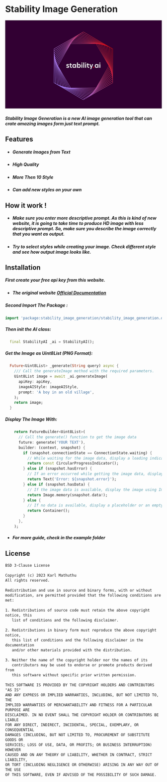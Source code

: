 # Stability Image Generation
![alt text](images/stability_logo.jpg)

##### Stability Image Generation is a new AI image generation tool that can crate amazing images form just text prompt.

## Features
- ##### Generate Images from Text
- ##### High Quality
- ##### More Then 10 Style
- ##### Can add new styles on your own

## How it work !

- ##### Make sure you enter more descriptive prompt. As this is kind of new website, it is going to take time to produce HD image with less descriptive prompt. So, make sure you describe the image correctly that you want as output.
- ##### Try to select styles while creating your image. Check different style and see how output image looks like.

## Installation

##### First create your free api key from this website.

- ##### The original website [Official Documentation](https://api.stability.ai/docs#tag/v1generation/operation/textToImage)

##### Second Import The Package :
```dart
import 'package:stability_image_generation/stability_image_generation.dart';
```
##### Then init the AI class:
```dart
  final StabilityAI _ai = StabilityAI();
```
##### Get the Image as Uint8List (PNG Format):
```dart
  Future<Uint8List> _generate(String query) async {
    /// Call the generateImage method with the required parameters.
    Uint8List image = await _ai.generateImage(
      apiKey: apiKey,
      imageAIStyle: imageAIStyle,
      prompt: 'A boy in an old village',
    );
    return image;
  }

  ```
##### Display The Image With:
```dart
    return FutureBuilder<Uint8List>(
      // Call the generate() function to get the image data
      future: generate('YOUR TEXT'), 
      builder: (context, snapshot) {
        if (snapshot.connectionState == ConnectionState.waiting) {
          // While waiting for the image data, display a loading indicator
          return const CircularProgressIndicator();
        } else if (snapshot.hasError) {
          // If an error occurred while getting the image data, display an error
          return Text('Error: ${snapshot.error}');
        } else if (snapshot.hasData) {
          // If the image data is available, display the image using Image.memory()
          return Image.memory(snapshot.data!);
        } else {
          // If no data is available, display a placeholder or an empty container
          return Container();
        }
      },
    );
```
- ##### For more guide, check in the example folder
## License
```license
BSD 3-Clause License

Copyright (c) 2023 Karl Mathuthu
All rights reserved.

Redistribution and use in source and binary forms, with or without
modification, are permitted provided that the following conditions are met:

1. Redistributions of source code must retain the above copyright notice, this
   list of conditions and the following disclaimer.

2. Redistributions in binary form must reproduce the above copyright notice,
   this list of conditions and the following disclaimer in the documentation
   and/or other materials provided with the distribution.

3. Neither the name of the copyright holder nor the names of its
   contributors may be used to endorse or promote products derived from
   this software without specific prior written permission.

THIS SOFTWARE IS PROVIDED BY THE COPYRIGHT HOLDERS AND CONTRIBUTORS "AS IS"
AND ANY EXPRESS OR IMPLIED WARRANTIES, INCLUDING, BUT NOT LIMITED TO, THE
IMPLIED WARRANTIES OF MERCHANTABILITY AND FITNESS FOR A PARTICULAR PURPOSE ARE
DISCLAIMED. IN NO EVENT SHALL THE COPYRIGHT HOLDER OR CONTRIBUTORS BE LIABLE
FOR ANY DIRECT, INDIRECT, INCIDENTAL, SPECIAL, EXEMPLARY, OR CONSEQUENTIAL
DAMAGES (INCLUDING, BUT NOT LIMITED TO, PROCUREMENT OF SUBSTITUTE GOODS OR
SERVICES; LOSS OF USE, DATA, OR PROFITS; OR BUSINESS INTERRUPTION) HOWEVER
CAUSED AND ON ANY THEORY OF LIABILITY, WHETHER IN CONTRACT, STRICT LIABILITY,
OR TORT (INCLUDING NEGLIGENCE OR OTHERWISE) ARISING IN ANY WAY OUT OF THE USE
OF THIS SOFTWARE, EVEN IF ADVISED OF THE POSSIBILITY OF SUCH DAMAGE.
```